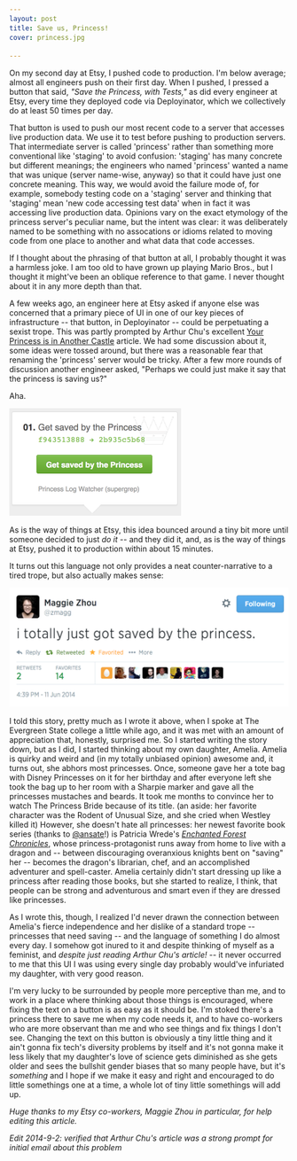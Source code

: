 ```yaml
---
layout: post
title: Save us, Princess!
cover: princess.jpg

---
```

On my second day at Etsy, I pushed code to production. I'm below average; almost all engineers push on their first day. When I pushed, I pressed a button that said, *"Save the Princess, with Tests,"* as did every engineer at Etsy, every time they deployed code via Deployinator, which we collectively do at least 50 times per day.

That button is used to push our most recent code to a server that accesses live production data. We use it to test before pushing to production servers. That intermediate server is called 'princess' rather than something more conventional like 'staging' to avoid confusion: 'staging' has many concrete but different meanings; the engineers who named 'princess' wanted a name that was unique (server name-wise, anyway) so that it could have just one concrete meaning. This way, we would avoid the failure mode of, for example, somebody testing code on a 'staging' server and thinking that 'staging' mean 'new code accessing test data' when in fact it was accessing live production data. Opinions vary on the exact etymology of the princess server's peculiar name, but the intent was clear: it was deliberately named to be something with no assocations or idioms related to moving code from one place to another and what data that code accesses.

If I thought about the phrasing of that button at all, I probably thought it was a harmless joke. I am too old to have grown up playing Mario Bros., but I thought it might've been an oblique reference to that game. I never thought about it in any more depth than that.

A few weeks ago, an engineer here at Etsy asked if anyone else was concerned that a primary piece of UI in one of our key pieces of infrastructure -- that button, in Deployinator -- could be perpetuating a sexist trope. This was partly prompted by Arthur Chu's excellent [Your Princess is in Another Castle](http://www.thedailybeast.com/articles/2014/05/27/your-princess-is-in-another-castle-misogyny-entitlement-and-nerds.html) article. We had some discussion about it, some ideas were tossed around, but there was a reasonable fear that renaming the 'princess' server would be tricky. After a few more rounds of discussion another engineer asked, "Perhaps we could just make it say that the princess is saving us?"

Aha.

<img src="/images/getsaved.png" width="310">

As is the way of things at Etsy, this idea bounced around a tiny bit more until someone decided to just *do it* -- and they did it, and, as is the way of things at Etsy, pushed it to production within about 15 minutes.

It turns out this language not only provides a neat counter-narrative to a tired trope, but also actually makes sense:

<a href="https://twitter.com/zmagg/status/476871440365805569">
<img src="/images/saved.png" width="585">
</a>

I told this story, pretty much as I wrote it above, when I spoke at The Evergreen State college a little while ago, and it was met with an amount of appreciation that, honestly, surprised me. So I started writing the story down, but as I did, I started thinking about my own daughter, Amelia. Amelia is quirky and weird and (in my totally unbiased opinion) awesome and, it turns out, she abhors most princesses. Once, someone gave her a tote bag with Disney Princesses on it for her birthday and after everyone left she took the bag up to her room with a Sharpie marker and gave all the princesses mustaches and beards. It took me months to convince her to watch The Princess Bride because of its title. (an aside: her favorite character was the Rodent of Unusual Size, and she cried when Westley killed it) However, she doesn't hate all princesses: her newest favorite book series (thanks to [@ansate](https://twitter.com/ansate)!) is Patricia Wrede's [*Enchanted Forest Chronicles*](http://pcwrede.com/books/enchanted-forest/), whose princess-protagonist runs away from home to live with a dragon and -- between discouraging overanxious knights bent on "saving" her -- becomes the dragon's librarian, chef, and an accomplished adventurer and spell-caster. Amelia certainly didn't start dressing up like a princess after reading those books, but she started to realize, I think, that people can be strong and adventurous and smart even if they are dressed like princesses.

As I wrote this, though, I realized I'd never drawn the connection between Amelia's fierce independence and her dislike of a standard trope -- princesses that need saving -- and the language of something I do almost every day. I somehow got inured to it and despite thinking of myself as a feminist, and *despite just reading Arthur Chu's article!* -- it never occurred to me that this UI I was using every single day probably would've infuriated my daughter, with very good reason.

I'm very lucky to be surrounded by people more perceptive than me, and to work in a place where thinking about those things is encouraged, where fixing the text on a button is as easy as it should be. I'm stoked there's a princess there to save me when my code needs it, and to have co-workers who are more observant than me and who see things and fix things I don't see. Changing the text on this button is obviously a tiny little thing and it ain't gonna fix tech's diversity problems by itself and it's not gonna make it less likely that my daughter's love of science gets diminished as she gets older and sees the bullshit gender biases that so many people have, but it's *something* and I hope if we make it easy and right and encouraged to do little somethings one at a time, a whole lot of tiny little somethings will add up.

*Huge thanks to my Etsy co-workers, Maggie Zhou in particular, for help editing this article.*

*Edit 2014-9-2: verified that Arthur Chu's article was a strong prompt for initial email about this problem*
